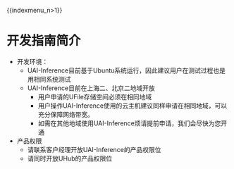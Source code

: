 {{indexmenu_n>1}}

# 开发指南简介

  * 开发环境：
	  * UAI-Inference目前基于Ubuntu系统运行，因此建议用户在测试过程也是用相同系统测试
	  * UAI-Inference目前在上海二、北京二地域开放
		* 用户申请的UFile存储空间必须在相同地域
		* 用户操作UAI-Inference使用的云主机建议同样申请在相同地域，可以充分保障网络带宽。
		* 如需在其他地域使用UAI-Inference烦请提前申请，我们会尽快为您开通
  * 产品权限
	* 请联系客户经理开放UAI-Inference的产品权限位
	* 请同时开放UHub的产品权限位